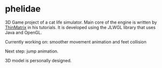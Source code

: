 # phelidae

3D Game project of a cat life simulator. Main core of the engine is written by [ThinMatrix](https://www.youtube.com/user/ThinMatrix) in his tutorials. It is developed
using the JLWGL library that uses Java and OpenGL. 

Currently working on: smoother movement animation and feet collision 

Next step: jump animation.

3D model is personally designed.

